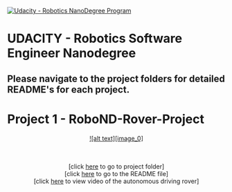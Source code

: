 [//]: # (Image References)
[image_0]: ./misc/rover_image.jpg
[![Udacity - Robotics NanoDegree Program](https://s3-us-west-1.amazonaws.com/udacity-robotics/Extra+Images/RoboND_flag.png)](https://www.udacity.com/robotics)

# UDACITY - Robotics Software Engineer Nanodegree

## Please navigate to the project folders for detailed README's for each project.

# Project 1 - RoboND-Rover-Project
<a href="Project 1 - RoboND-Rover-Project">
<div align=center>
	![alt text][image_0] 
	<!--<img src="Project 1 - RoboND-Rover-Project/pics/000 - Overall.png">-->
</div>
</a>
</br>
<p align="center">
<br>
[click <a target="_new" href="https://github.com/carldgosselin/robotics/tree/master/Project%201%20-%20RoboND-Rover-Project">here</a> to go to project folder] <br>
[click <a target="_new" href="https://github.com/carldgosselin/robotics/blob/master/Project%201%20-%20RoboND-Rover-Project/README.md">here</a> to go to the README file] <br>
[click <a target="_new" href="https://github.com/carldgosselin/robotics/tree/master/Project%201%20-%20RoboND-Rover-Project">here</a> to view video of the autonomous driving rover]
</p>